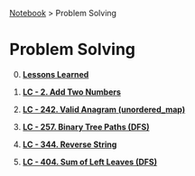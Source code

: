 <a href="./">Notebook</a> > Problem Solving

# Problem Solving



0. **<a href="./problem-solving/lessons-learned">Lessons Learned</a>**

1. **<a href="./problem-solving/lc-2-add-two-numbers">LC - 2. Add Two Numbers</a>**

2. **<a href="./problem-solving/lc-242-valid-anagram">LC - 242. Valid Anagram (unordered_map)</a>**

3. **<a href="./problem-solving/lc-257-binary-tree-paths">LC - 257. Binary Tree Paths (DFS)</a>**

4. **<a href="./problem-solving/lc-242-valid-anagram">LC - 344. Reverse String</a>**

5. **<a href="./problem-solving/lc-404-sum-of-leaves">LC - 404. Sum of Left Leaves (DFS)</a>**

   
